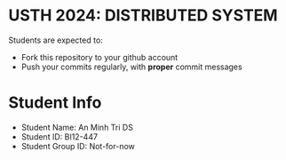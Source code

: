 USTH 2024: DISTRIBUTED SYSTEM
=====================================================

Students are expected to:
* Fork this repository to your github account
* Push your commits regularly, with **proper** commit messages


Student Info
=========================

* Student Name: An Minh Tri DS
* Student ID: BI12-447 
* Student Group ID: Not-for-now
